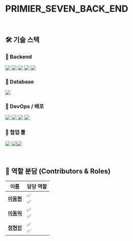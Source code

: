 # PRIMIER_SEVEN_BACK_END

<br>

## 🛠️ 기술 스택

### 🔹 Backend
<img src="https://img.shields.io/badge/Java-007396?style=for-the-badge&logo=OpenJDK&logoColor=white"/> <img src="https://img.shields.io/badge/SpringBoot-6DB33F?style=for-the-badge&logo=SpringBoot&logoColor=white"/> <img src="https://img.shields.io/badge/SpringSecurity-6DB33F?style=for-the-badge&logo=springsecurity&logoColor=white"/> <img src="https://img.shields.io/badge/JPA-59666C?style=for-the-badge&logo=hibernate&logoColor=white"/> <img src="https://img.shields.io/badge/Redis-DC382D?style=for-the-badge&logo=redis&logoColor=white"/> 

### 🔹 Database
<img src="https://img.shields.io/badge/MySQL-4479A1?style=for-the-badge&logo=mysql&logoColor=white"/> 

### 🔹 DevOps / 배포
<img src="https://img.shields.io/badge/AWS EC2-FF9900?style=for-the-badge&logo=amazonec2&logoColor=white"/> <img src="https://img.shields.io/badge/AWS RDS-527FFF?style=for-the-badge&logo=amazonrds&logoColor=white"/> <img src="https://img.shields.io/badge/AWS S3-569A31?style=for-the-badge&logo=amazons3&logoColor=white"/> <img src="https://img.shields.io/badge/CodeDeploy-6DB33F?style=for-the-badge&logo=aws&logoColor=white"/>

### 🔹 협업 툴
<img src="https://img.shields.io/badge/Git-F05032?style=for-the-badge&logo=git&logoColor=white"/> <img src="https://img.shields.io/badge/GitHub-181717?style=for-the-badge&logo=github&logoColor=white"/><img src="https://img.shields.io/badge/Notion-000000?style=for-the-badge&logo=notion&logoColor=white"/>

<br>

## 👥 역할 분담 (Contributors & Roles)

| 이름                                         | 담당 역할 |
| -------------------------------------------- | :-------- |
| [**이동현**](https://github.com/soohofather) | ✅ <br>✅   |
| [**이동익**](https://github.com/teotaku)     | ✅ <br>✅   |
| [**정현진**](https://github.com/doyulll)     | ✅<br>✅    |
